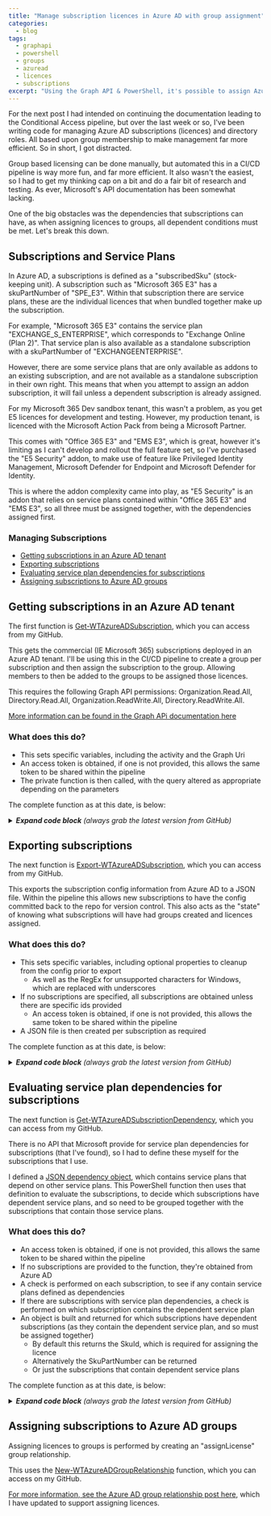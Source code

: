 ```yaml
---
title: "Manage subscription licences in Azure AD with group assignment"
categories:
  - blog
tags:
  - graphapi
  - powershell
  - groups
  - azuread
  - licences
  - subscriptions
excerpt: "Using the Graph API & PowerShell, it's possible to assign Azure AD subscription licences to groups for easy and efficient management..."
---
```

For the next post I had intended on continuing the documentation leading to the Conditional Access pipeline, but over the last week or so, I've been writing code for managing Azure AD subscriptions (licences) and directory roles. All based upon group membership to make management far more efficient. So in short, I got distracted.

Group based licensing can be done manually, but automated this in a CI/CD pipeline is way more fun, and far more efficient. It also wasn't the easiest, so I had to get my thinking cap on a bit and do a fair bit of research and testing. As ever, Microsoft's API documentation has been somewhat lacking.

One of the big obstacles was the dependencies that subscriptions can have, as when assigning licences to groups, all dependent conditions must be met. Let's break this down.

## Subscriptions and Service Plans <!-- omit in toc -->
In Azure AD, a subscriptions is defined as a "subscribedSku" (stock-keeping unit). A subscription such as "Microsoft 365 E3" has a skuPartNumber of "SPE_E3". Within that subscription there are service plans, these are the individual licences that when bundled together make up the subscription.

For example, "Microsoft 365 E3" contains the service plan "EXCHANGE_S_ENTERPRISE", which corresponds to "Exchange Online (Plan 2)". That service plan is also available as a standalone subscription with a skuPartNumber of "EXCHANGEENTERPRISE".

However, there are some service plans that are only available as addons to an existing subscription, and are not available as a standalone subscription in their own right. This means that when you attempt to assign an addon subscription, it will fail unless a dependent subscription is already assigned.

For my Microsoft 365 Dev sandbox tenant, this wasn't a problem, as you get E5 licences for development and testing. However, my production tenant, is licenced with the Microsoft Action Pack from being a Microsoft Partner.

This comes with "Office 365 E3" and "EMS E3", which is great, however it's limiting as I can't develop and rollout the full feature set, so I've purchased the "E5 Security" addon, to make use of feature like Privileged Identity Management, Microsoft Defender for Endpoint and Microsoft Defender for Identity.

This is where the addon complexity came into play, as "E5 Security" is an addon that relies on service plans contained within "Office 365 E3" and "EMS E3", so all three must be assigned together, with the dependencies assigned first.

### Managing Subscriptions
- [Getting subscriptions in an Azure AD tenant](#getting-subscriptions-in-an-azure-ad-tenant)
- [Exporting subscriptions](#exporting-subscriptions)
- [Evaluating service plan dependencies for subscriptions](#evaluating-service-plan-dependencies-for-subscriptions)
- [Assigning subscriptions to Azure AD groups](#assigning-subscriptions-to-azure-ad-groups)

## Getting subscriptions in an Azure AD tenant
The first function is [Get-WTAzureADSubscription][function-getsub], which you can access from my GitHub.

This gets the commercial (IE Microsoft 365) subscriptions deployed in an Azure AD tenant. I'll be using this in the CI/CD pipeline to create a group per subscription and then assign the subscription to the group. Allowing members to then be added to the groups to be assigned those licences.

This requires the following Graph API permissions: Organization.Read.All, Directory.Read.All, Organization.ReadWrite.All, Directory.ReadWrite.All.

[More information can be found in the Graph APi documentation here][graph-link]

### What does this do? <!-- omit in toc -->
- This sets specific variables, including the activity and the Graph Uri
- An access token is obtained, if one is not provided, this allows the same token to be shared within the pipeline
- The private function is then called, with the query altered as appropriate depending on the parameters

The complete function as at this date, is below:

<details>
  <summary><em><strong>Expand code block</strong> (always grab the latest version from GitHub)</em></summary>

```powershell
function Get-WTAzureADSubscription {
    [CmdletBinding()]
    param (
        [parameter(
            Mandatory = $false,
            ValueFromPipeLineByPropertyName = $true,
            HelpMessage = "Client ID for the Azure AD service principal with Azure AD subscription Graph permissions"
        )]
        [string]$ClientID,
        [parameter(
            Mandatory = $false,
            ValueFromPipeLineByPropertyName = $true,
            HelpMessage = "Client secret for the Azure AD service principal with Azure AD subscription Graph permissions"
        )]
        [string]$ClientSecret,
        [parameter(
            Mandatory = $false,
            ValueFromPipeLineByPropertyName = $true,
            HelpMessage = "The initial domain (onmicrosoft.com) of the tenant"
        )]
        [string]$TenantDomain,
        [parameter(
            Mandatory = $false,
            ValueFromPipeLineByPropertyName = $true,
            HelpMessage = "The access token, obtained from executing Get-WTGraphAccessToken"
        )]
        [string]$AccessToken,
        [parameter(
            Mandatory = $false,
            ValueFromPipeLineByPropertyName = $true,
            HelpMessage = "Specify whether to exclude features in preview, a production API version will be used instead"
        )]
        [switch]$ExcludePreviewFeatures,
        [parameter(
            Mandatory = $false,
            ValueFromPipeLineByPropertyName = $true,
            ValueFromPipeLine = $true,
            HelpMessage = "The Azure AD subscriptions to get, this must contain valid id(s)"
        )]
        [Alias("id", "SubscriptionID", "SubscriptionIDs")]
        [string[]]$IDs
    )
    Begin {
        try {
            # Function definitions
            $Functions = @(
                "GraphAPI\Public\Authentication\Get-WTGraphAccessToken.ps1",
                "GraphAPI\Private\Invoke-WTGraphGet.ps1"
            )

            # Function dot source
            foreach ($Function in $Functions) {
                . $Function
            }

            # Variables
            $Activity = "Getting Azure AD Commercial Subscriptions"
            $Uri = "subscribedSkus"

        }
        catch {
            Write-Error -Message $_.Exception
            throw $_.exception
        }
    }
    Process {
        try {

            # If there is no access token, obtain one
            if (!$AccessToken) {
                $AccessToken = Get-WTGraphAccessToken `
                    -ClientID $ClientID `
                    -ClientSecret $ClientSecret `
                    -TenantDomain $TenantDomain
            }
            if ($AccessToken) {
                
                # Build Parameters
                $Parameters = @{
                    AccessToken = $AccessToken
                    Activity    = $Activity
                }
                if ($ExcludePreviewFeatures) {
                    $Parameters.Add("ExcludePreviewFeatures", $true)
                }
                if ($IDs) {
                    $Parameters.Add("IDs", $IDs)
                }

                # Get Azure AD subscriptions with default properties
                $QueryResponse = Invoke-WTGraphGet @Parameters -Uri $Uri

                # Return response if one is returned
                if ($QueryResponse) {
                    $QueryResponse
                }
                else {
                    $WarningMessage = "No Azure AD subscriptions exist in Azure AD, or with parameters specified"
                    Write-Warning $WarningMessage
                }
            }
            else {
                $ErrorMessage = "No access token specified, obtain an access token object from Get-WTGraphAccessToken"
                Write-Error $ErrorMessage
                throw $ErrorMessage
            }
        }
        catch {
            Write-Error -Message $_.Exception
            throw $_.exception
        }
    }
    End {
        try {
            
        }
        catch {
            Write-Error -Message $_.Exception
            throw $_.exception
        }
    }
}
```

</details>

## Exporting subscriptions
The next function is [Export-WTAzureADSubscription][function-export], which you can access from my GitHub.

This exports the subscription config information from Azure AD to a JSON file. Within the pipeline this allows new subscriptions to have the config committed back to the repo for version control. This also acts as the "state" of knowing what subscriptions will have had groups created and licences assigned.

### What does this do? <!-- omit in toc -->
- This sets specific variables, including optional properties to cleanup from the config prior to export
  - As well as the RegEx for unsupported characters for Windows, which are replaced with underscores
- If no subscriptions are specified, all subscriptions are obtained unless there are specific ids provided
  - An access token is obtained, if one is not provided, this allows the same token to be shared within the pipeline
- A JSON file is then created per subscription as required

The complete function as at this date, is below:

<details>
  <summary><em><strong>Expand code block</strong> (always grab the latest version from GitHub)</em></summary>

```powershell
function Export-WTAzureADSubscription {
    [CmdletBinding()]
    param (
        [parameter(
            Mandatory = $false,
            ValueFromPipeLineByPropertyName = $true,
            HelpMessage = "Client ID for the Azure AD service principal with the correct Graph permissions"
        )]
        [string]$ClientID,
        [parameter(
            Mandatory = $false,
            ValueFromPipeLineByPropertyName = $true,
            HelpMessage = "Client secret for the Azure AD service principal with the correct Graph permissions"
        )]
        [string]$ClientSecret,
        [parameter(
            Mandatory = $false,
            ValueFromPipeLineByPropertyName = $true,
            HelpMessage = "The initial domain (onmicrosoft.com) of the tenant"
        )]
        [string]$TenantDomain,
        [parameter(
            Mandatory = $false,
            ValueFromPipeLineByPropertyName = $true,
            HelpMessage = "The access token, obtained from executing Get-WTGraphAccessToken"
        )]
        [string]$AccessToken,
        [parameter(
            Mandatory = $false,
            ValueFromPipeLineByPropertyName = $true,
            HelpMessage = "The path where the JSON file(s) will be created"
        )]
        [string]$Path,
        [parameter(
            Mandatory = $false,
            ValueFromPipeLineByPropertyName = $true,
            HelpMessage = "The file path where the JSON file will be created"
        )]
        [string]$FilePath,
        [parameter(
            Mandatory = $false,
            ValueFromPipeLineByPropertyName = $true,
            HelpMessage = "Specify whether to exclude features in preview, a production API version will be used instead"
        )]
        [switch]$ExcludePreviewFeatures,
        [parameter(
            Mandatory = $false,
            ValueFromPipeLineByPropertyName = $true,
            HelpMessage = "Specify whether to exclude the cleanup operations of the policies to be exported"
        )]
        [switch]$ExcludeExportCleanup,
        [parameter(
            Mandatory = $false,
            ValueFromPipeLineByPropertyName = $true,
            HelpMessage = "The Subscriptions to get, this must contain valid id(s), when not specified, all policies are returned"
        )]
        [Alias("DefinedSubscription","Subscription","Subscriptions")]
        [PSCustomObject]$DefinedSubscriptions,
        [parameter(
            Mandatory = $false,
            ValueFromPipeLineByPropertyName = $true,
            HelpMessage = "The Subscriptions to get, this must contain valid id(s), when not specified, all policies are returned"
        )]
        [Alias("id", "SubscriptionID")]
        [string[]]$SubscriptionIDs
    )
    Begin {
        try {
            # Function definitions
            $Functions = @(
                "GraphAPI\Public\Authentication\Get-WTGraphAccessToken.ps1",
                "GraphAPI\Public\AzureAD\Subscriptions\Get-WTAzureADSubscription.ps1"
            )

            # Function dot source
            foreach ($Function in $Functions) {
                . $Function
            }
            
            # Variables
            $CleanUpProperties = (
                "id",
                "createdDateTime",
                "modifiedDateTime"
            )
            $UnsupportedCharactersRegEx = '[\\\/:*?"<>|]'
            $Counter = 1
        }
        catch {
            Write-Error -Message $_.Exception
            throw $_.exception
        }
    }
    Process {
        try {
            
            # If there are no policies to export, get policies based on specified parameters
            if (!$DefinedSubscriptions) {
                
                # If there is no access token, obtain one
                if (!$AccessToken) {
                    $AccessToken = Get-WTGraphAccessToken `
                        -ClientID $ClientID `
                        -ClientSecret $ClientSecret `
                        -TenantDomain $TenantDomain
                }

                if ($AccessToken) {

                    # Build Parameters
                    $Parameters = @{
                        AccessToken = $AccessToken
                    }
                    if ($ExcludePreviewFeatures) {
                        $Parameters.Add("ExcludePreviewFeatures", $true)
                    }
                    if ($SubscriptionIDs) {
                        $Parameters.Add("SubscriptionIDs", $IDs)
                    }

                    # Get all Subscriptions
                    $DefinedSubscriptions = Get-WTAzureADSubscription @Parameters

                    if (!$DefinedSubscriptions) {
                        $ErrorMessage = "Microsoft Graph did not return a valid response"
                        Write-Error $ErrorMessage
                        throw $ErrorMessage
                    }
                }
                else {
                    $ErrorMessage = "No access token specified, obtain an access token object from Get-WTGraphAccessToken"
                    Write-Error $ErrorMessage
                    throw $ErrorMessage
                }
            }

            # If there are policies
            if ($DefinedSubscriptions) {
                    
                # Sort and filter (if applicable) policies
                $DefinedSubscriptions = $DefinedSubscriptions | Sort-Object skuPartNumber
                if (!$ExcludeExportCleanup) {
                    $DefinedSubscriptions | Foreach-object {
                            
                        # Cleanup properties for export
                        foreach ($Property in $CleanUpProperties) {
                            $_.PSObject.Properties.Remove("$Property")
                        }
                    }
                }

                # Export to JSON
                Write-Host "Exporting Subscriptions (Count: $($DefinedSubscriptions.count))"
                    
                # If a file path is specified, output all policies in one JSON formatted file
                if ($FilePath) {
                    $DefinedSubscriptions | ConvertTo-Json -Depth 10 `
                    | Out-File -Force -FilePath $FilePath
                }
                else {
                    foreach ($Subscription in $DefinedSubscriptions) {

                        # Remove characters not supported in Windows file names
                        $SubscriptionDisplayName = $Subscription.skuPartNumber -replace $UnsupportedCharactersRegEx, "_"

                        # If directory path does not exist for export, create it
                        $TestPath = Test-Path $Path -PathType Container
                        if (!$TestPath) {
                            New-Item -Path $Path -ItemType Directory | Out-Null
                        }

                        # Output current status
                        Write-Host "Processing Subscription $Counter with file name: $SubscriptionDisplayName.json"
                        
                        # Output individual policy JSON file
                        $Subscription | ConvertTo-Json -Depth 10 `
                        | Out-File -Force:$true -FilePath "$Path\$SubscriptionDisplayName.json"

                        # Increment counter
                        $Counter++
                    }
                }
            }
            else {
                $WarningMessage = "There are no Subscriptions to export"
                Write-Warning $WarningMessage
            }
        }
        catch {
            Write-Error -Message $_.Exception
            throw $_.exception
        }
    }
    End {
        try {
            
        }
        catch {
            Write-Error -Message $_.Exception
            throw $_.exception
        }
    }
}
```

</details>

## Evaluating service plan dependencies for subscriptions
The next function is [Get-WTAzureADSubscriptionDependency][function-getsubdep], which you can access from my GitHub.

There is no API that Microsoft provide for service plan dependencies for subscriptions (that I've found), so I had to define these myself for the subscriptions that I use.

I defined a [JSON dependency object][dep], which contains service plans that depend on other service plans. This PowerShell function then uses that definition to evaluate the subscriptions, to decide which subscriptions have dependent service plans, and so need to be grouped together with the subscriptions that contain those service plans.

### What does this do? <!-- omit in toc -->
- An access token is obtained, if one is not provided, this allows the same token to be shared within the pipeline
- If no subscriptions are provided to the function, they're obtained from Azure AD
- A check is performed on each subscription, to see if any contain service plans defined as dependencies
- If there are subscriptions with service plan dependencies, a check is performed on which subscription contains the dependent service plan
- An object is built and returned for which subscriptions have dependent subscriptions (as they contain the dependent service plan, and so must be assigned together)
  - By default this returns the SkuId, which is required for assigning the licence
  - Alternatively the SkuPartNumber can be returned
  - Or just the subscriptions that contain dependent service plans

The complete function as at this date, is below:

<details>
  <summary><em><strong>Expand code block</strong> (always grab the latest version from GitHub)</em></summary>

```powershell
function Get-WTAzureADSubscriptionDependency {
    [CmdletBinding()]
    param (
        [parameter(
            Mandatory = $false,
            ValueFromPipeLineByPropertyName = $true,
            HelpMessage = "Client ID for the Azure AD service principal with Azure AD subscription Graph permissions"
        )]
        [string]$ClientID,
        [parameter(
            Mandatory = $false,
            ValueFromPipeLineByPropertyName = $true,
            HelpMessage = "Client secret for the Azure AD service principal with Azure AD subscription Graph permissions"
        )]
        [string]$ClientSecret,
        [parameter(
            Mandatory = $false,
            ValueFromPipeLineByPropertyName = $true,
            HelpMessage = "The initial domain (onmicrosoft.com) of the tenant"
        )]
        [string]$TenantDomain,
        [parameter(
            Mandatory = $false,
            ValueFromPipeLineByPropertyName = $true,
            HelpMessage = "The access token, obtained from executing Get-WTGraphAccessToken"
        )]
        [string]$AccessToken,
        [parameter(
            Mandatory = $false,
            ValueFromPipeLineByPropertyName = $true,
            HelpMessage = "Specify whether to exclude features in preview, a production API version will be used instead"
        )]
        [switch]$ExcludePreviewFeatures,
        [parameter(
            Mandatory = $false,
            ValueFromPipeLineByPropertyName = $true,
            ValueFromPipeLine = $true,
            HelpMessage = "The Azure AD subscriptions to check for dependencies"
        )]
        [Alias("Subscription", "subscribedSkus")]
        [PSCustomObject]$Subscriptions,
        [parameter(
            Mandatory = $false,
            ValueFromPipeLineByPropertyName = $true,
            ValueFromPipeLine = $false,
            HelpMessage = "The Azure AD subscription service plan objects with dependencies"
        )]
        [Alias("ServicePlan")]
        [PSCustomObject]$ServicePlans,
        [parameter(
            Mandatory = $false,
            ValueFromPipeLineByPropertyName = $true,
            ValueFromPipeLine = $false,
            HelpMessage = "Specify whether to return the required ServicePlan or skuPartNumber instead of the default skuId of subscriptions with dependencies"
        )]
        [ValidateSet("ServicePlan", "SkuPartNumber", "SkuId")]
        [string]$DependencyType = "skuId"
    )
    Begin {
        try {
            # Function definitions
            $Functions = @(
                "GraphAPI\Public\Authentication\Get-WTGraphAccessToken.ps1",
                "GraphAPI\Public\AzureAD\Subscriptions\Get-WTAzureADSubscription.ps1"
            )

            # Function dot source
            foreach ($Function in $Functions) {
                . $Function
            }

            # Output current activity
            Write-Host "Getting Azure AD Commercial Subscription Dependencies"
        }
        catch {
            Write-Error -Message $_.Exception
            throw $_.exception
        }
    }
    Process {
        try {
            
            # If there are no subscriptions, get all subscriptions
            if (!$Subscriptions) {
                
                # If there is no access token, obtain one
                if (!$AccessToken) {
                    $AccessToken = Get-WTGraphAccessToken `
                        -ClientID $ClientID `
                        -ClientSecret $ClientSecret `
                        -TenantDomain $TenantDomain
                }
                if ($AccessToken) {
                
                    # Build Parameters
                    $Parameters = @{
                        AccessToken = $AccessToken
                    }
                    if ($ExcludePreviewFeatures) {
                        $Parameters.Add("ExcludePreviewFeatures", $true)
                    }

                    # Get Azure AD subscriptions with default properties
                    $Subscriptions = Get-WTAzureADSubscription @Parameters
                }
                else {
                    $ErrorMessage = "No access token specified, obtain an access token object from Get-WTGraphAccessToken"
                    Write-Error $ErrorMessage
                    throw $ErrorMessage
                }
            }
            if ($Subscriptions) {
                if ($ServicePlans) {
                    
                    # Output current activity
                    Write-Host "Evaluating Service Plans for subscriptions with dependencies"
                    
                    # Find subscriptions with dependencies
                    $DependentSubscriptionServicePlans = foreach ($Subscription in $Subscriptions) {
                        $RequiredServicePlans = $null
                        $RequiredServicePlans = foreach ($ServicePlan in $ServicePlans) {
                            if ($Subscription.servicePlans.servicePlanName -eq $ServicePlan.ServicePlanName) {
                                $ServicePlan.dependency.servicePlanName
                            }
                        }

                        # If there are dependencies, build object to return
                        if ($RequiredServicePlans) {
                            [PSCustomObject]@{
                                skuId                = $Subscription.skuId
                                skuPartNumber        = $Subscription.skuPartNumber
                                RequiredServicePlans = $RequiredServicePlans
                            }
                        }
                    }

                    # Find the skuPartNumbers with the dependent Service Plans for each subscription with dependencies
                    if ($DependencyType -eq "SkuPartNumber" -or $DependencyType -eq "SkuId") {
                        
                        # Output current activity
                        Write-Host "Evaluating SKUs containing Service Plans for subscriptions with dependencies"
                        
                        # Find the skuPartNumbers with the dependent Service Plans for each subscription with dependencies
                        $DependentSubscriptionSkus = foreach ($DependentSubscription in $DependentSubscriptionServicePlans) {
                            $RequiredSkus = foreach ($Subscription in $Subscriptions) {
                                foreach ($DependentSubscriptionServicePlan in $DependentSubscription.RequiredServicePlans) {
                                    if ($DependentSubscriptionServicePlan -in $Subscription.servicePlans.servicePlanName) {
                                        $Subscription.$DependencyType
                                    }
                                }
                            }
                            
                            if ($RequiredSkus) {
                                [PSCustomObject]@{
                                    skuId                     = $DependentSubscription.skuId
                                    skuPartNumber             = $DependentSubscription.skuPartNumber
                                    "Required$DependencyType" = $RequiredSkus
                                }
                            }
                            else {
                                $WarningMessage = "There are no SKUs containing Service Plans for subscriptions with dependencies"
                                Write-Warning $WarningMessage
                            }
                        }

                        # Return dependent subscription with required skuPartNumbers
                        if ($DependentSubscriptionSkus) {
                            $DependentSubscriptionSkus
                        }
                    }
                    elseif ($DependencyType -eq "servicePlan") {

                        # Return dependent subscription with required servicePlans
                        $DependentSubscriptionServicePlans
                    }
                }
                else {
                    $WarningMessage = "No Azure AD subscription service plans to check for dependencies"
                    Write-Warning $WarningMessage
                }
            }
            else {
                $WarningMessage = "No Azure AD subscriptions exist in Azure AD, or with parameters specified"
                Write-Warning $WarningMessage
            }
        }
        catch {
            Write-Error -Message $_.Exception
            throw $_.exception
        }
    }
    End {
        try {
            
        }
        catch {
            Write-Error -Message $_.Exception
            throw $_.exception
        }
    }
}
```

</details>

## Assigning subscriptions to Azure AD groups
Assigning licences to groups is performed by creating an "assignLicense" group relationship.

This uses the [New-WTAzureADGroupRelationship][function-new] function, which you can access on my GitHub.

[For more information, see the Azure AD group relationship post here][assign], which I have updated to support assigning licences.

[function-getsub]: https://github.com/wesley-trust/GraphAPI/blob/main/Public/AzureAD/Subscriptions/Get-WTAzureADSubscription.ps1
[function-getsubdep]: https://github.com/wesley-trust/GraphAPI/blob/main/Public/AzureAD/Subscriptions/Get-WTAzureADSubscriptionDependency.ps1
[function-export]: https://github.com/wesley-trust/GraphAPI/blob/main/Public/AzureAD/Subscriptions/Export-WTAzureADSubscription.ps1
[dep]: https://github.com/wesley-trust/GraphAPIConfig/tree/main/AzureAD/Subscriptions/Dependencies
[assign]: /blog/graph-api-groups-relationship/#create-azure-ad-group-relationships
[function-new]: https://github.com/wesley-trust/GraphAPI/blob/main/Public/AzureAD/Groups/Relationship/New-WTAzureADGroupRelationship.ps1
[graph-link]: https://docs.microsoft.com/en-us/graph/api/subscribedsku-list?view=graph-rest-1.0&tabs=http